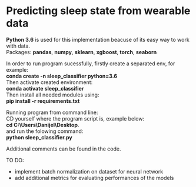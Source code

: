 # Predicting sleep state from wearable data

<b>Python 3.6</b> is used for this implementation beacuse of its easy way to work with data.<br />
Packages: <b>pandas</b>, <b>numpy</b>, <b>sklearn</b>, <b>xgboost</b>, <b>torch</b>, <b>seaborn</b>

In order to run program sucessfully, firstly create a separated env, for example:<br />
<b>conda create -n sleep_classifier python=3.6</b> <br />
Then activate created environment:</br>
<b>conda activate sleep_classifier</b></br>
Then install all needed modules using:<br />
<b>pip install -r requirements.txt</b>

Running program from command line:<br />
CD yourself where the program script is, example below:<br />
<b>cd C:\Users\Danijel\Desktop</b>.<br />
and run the folowing command:<br />
<b>python sleep_classifier.py</b><br />

Additional comments can be found in the code.</br>

TO DO:
- implement batch normalization on dataset for neural network
- add additional metrics for evaluating performances of the models
